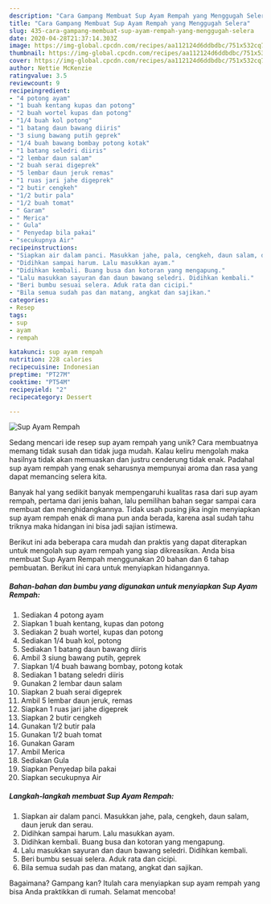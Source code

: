 ```yaml
---
description: "Cara Gampang Membuat Sup Ayam Rempah yang Menggugah Selera"
title: "Cara Gampang Membuat Sup Ayam Rempah yang Menggugah Selera"
slug: 435-cara-gampang-membuat-sup-ayam-rempah-yang-menggugah-selera
date: 2020-04-28T21:37:14.303Z
image: https://img-global.cpcdn.com/recipes/aa112124d6ddbdbc/751x532cq70/sup-ayam-rempah-foto-resep-utama.jpg
thumbnail: https://img-global.cpcdn.com/recipes/aa112124d6ddbdbc/751x532cq70/sup-ayam-rempah-foto-resep-utama.jpg
cover: https://img-global.cpcdn.com/recipes/aa112124d6ddbdbc/751x532cq70/sup-ayam-rempah-foto-resep-utama.jpg
author: Nettie McKenzie
ratingvalue: 3.5
reviewcount: 9
recipeingredient:
- "4 potong ayam"
- "1 buah kentang kupas dan potong"
- "2 buah wortel kupas dan potong"
- "1/4 buah kol potong"
- "1 batang daun bawang diiris"
- "3 siung bawang putih geprek"
- "1/4 buah bawang bombay potong kotak"
- "1 batang seledri diiris"
- "2 lembar daun salam"
- "2 buah serai digeprek"
- "5 lembar daun jeruk remas"
- "1 ruas jari jahe digeprek"
- "2 butir cengkeh"
- "1/2 butir pala"
- "1/2 buah tomat"
- " Garam"
- " Merica"
- " Gula"
- " Penyedap bila pakai"
- "secukupnya Air"
recipeinstructions:
- "Siapkan air dalam panci. Masukkan jahe, pala, cengkeh, daun salam, daun jeruk dan serau."
- "Didihkan sampai harum. Lalu masukkan ayam."
- "Didihkan kembali. Buang busa dan kotoran yang mengapung."
- "Lalu masukkan sayuran dan daun bawang seledri. Didihkan kembali."
- "Beri bumbu sesuai selera. Aduk rata dan cicipi."
- "Bila semua sudah pas dan matang, angkat dan sajikan."
categories:
- Resep
tags:
- sup
- ayam
- rempah

katakunci: sup ayam rempah 
nutrition: 228 calories
recipecuisine: Indonesian
preptime: "PT27M"
cooktime: "PT54M"
recipeyield: "2"
recipecategory: Dessert

---
```



![Sup Ayam Rempah](https://img-global.cpcdn.com/recipes/aa112124d6ddbdbc/751x532cq70/sup-ayam-rempah-foto-resep-utama.jpg)

Sedang mencari ide resep sup ayam rempah yang unik? Cara membuatnya memang tidak susah dan tidak juga mudah. Kalau keliru mengolah maka hasilnya tidak akan memuaskan dan justru cenderung tidak enak. Padahal sup ayam rempah yang enak seharusnya mempunyai aroma dan rasa yang dapat memancing selera kita.



Banyak hal yang sedikit banyak mempengaruhi kualitas rasa dari sup ayam rempah, pertama dari jenis bahan, lalu pemilihan bahan segar sampai cara membuat dan menghidangkannya. Tidak usah pusing jika ingin menyiapkan sup ayam rempah enak di mana pun anda berada, karena asal sudah tahu triknya maka hidangan ini bisa jadi sajian istimewa.


Berikut ini ada beberapa cara mudah dan praktis yang dapat diterapkan untuk mengolah sup ayam rempah yang siap dikreasikan. Anda bisa membuat Sup Ayam Rempah menggunakan 20 bahan dan 6 tahap pembuatan. Berikut ini cara untuk menyiapkan hidangannya.

<!--inarticleads1-->

##### Bahan-bahan dan bumbu yang digunakan untuk menyiapkan Sup Ayam Rempah:

1. Sediakan 4 potong ayam
1. Siapkan 1 buah kentang, kupas dan potong
1. Sediakan 2 buah wortel, kupas dan potong
1. Sediakan 1/4 buah kol, potong
1. Sediakan 1 batang daun bawang diiris
1. Ambil 3 siung bawang putih, geprek
1. Siapkan 1/4 buah bawang bombay, potong kotak
1. Sediakan 1 batang seledri diiris
1. Gunakan 2 lembar daun salam
1. Siapkan 2 buah serai digeprek
1. Ambil 5 lembar daun jeruk, remas
1. Siapkan 1 ruas jari jahe digeprek
1. Siapkan 2 butir cengkeh
1. Gunakan 1/2 butir pala
1. Gunakan 1/2 buah tomat
1. Gunakan  Garam
1. Ambil  Merica
1. Sediakan  Gula
1. Siapkan  Penyedap bila pakai
1. Siapkan secukupnya Air




<!--inarticleads2-->

##### Langkah-langkah membuat Sup Ayam Rempah:

1. Siapkan air dalam panci. Masukkan jahe, pala, cengkeh, daun salam, daun jeruk dan serau.
1. Didihkan sampai harum. Lalu masukkan ayam.
1. Didihkan kembali. Buang busa dan kotoran yang mengapung.
1. Lalu masukkan sayuran dan daun bawang seledri. Didihkan kembali.
1. Beri bumbu sesuai selera. Aduk rata dan cicipi.
1. Bila semua sudah pas dan matang, angkat dan sajikan.




Bagaimana? Gampang kan? Itulah cara menyiapkan sup ayam rempah yang bisa Anda praktikkan di rumah. Selamat mencoba!
